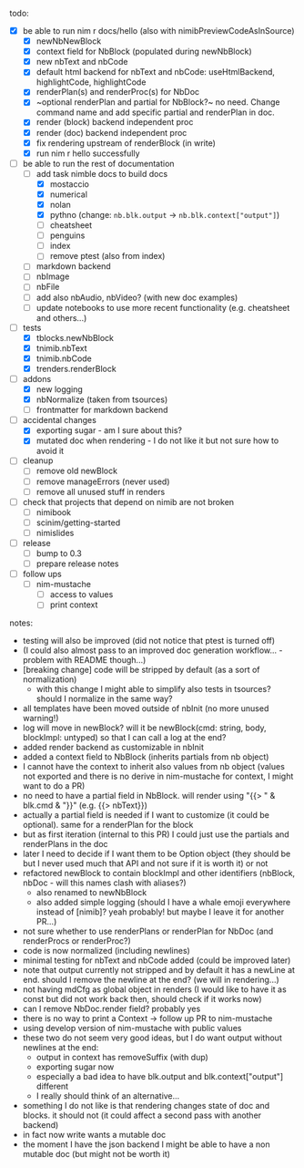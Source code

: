 todo:

- [x] be able to run nim r docs/hello (also with nimibPreviewCodeAsInSource)
  - [x] newNbNewBlock
  - [x] context field for NbBlock (populated during newNbBlock)
  - [x] new nbText and nbCode
  - [x] default html backend for nbText and nbCode: useHtmlBackend, highlightCode, highlightCode
  - [x] renderPlan(s) and renderProc(s) for NbDoc
  - [x] ~optional renderPlan and partial for NbBlock?~ no need. Change command name and add specific partial and renderPlan in doc.
  - [x] render (block) backend independent proc
  - [x] render (doc) backend independent proc
  - [x] fix rendering upstream of renderBlock (in write)
  - [x] run nim r hello successfully
- [ ] be able to run the rest of documentation
  - [ ] add task nimble docs to build docs
    - [x] mostaccio
    - [x] numerical
    - [x] nolan
    - [x] pythno (change: `nb.blk.output` -> `nb.blk.context["output"]`)
    - [ ] cheatsheet
    - [ ] penguins
    - [ ] index
    - [ ] remove ptest (also from index)
  - [ ] markdown backend
  - [ ] nbImage
  - [ ] nbFile
  - [ ] add also nbAudio, nbVideo? (with new doc examples)
  - [ ] update notebooks to use more recent functionality (e.g. cheatsheet and others...)
- [ ] tests
  - [x] tblocks.newNbBlock
  - [x] tnimib.nbText
  - [x] tnimib.nbCode
  - [x] trenders.renderBlock
- [ ] addons
  - [x] new logging
  - [x] nbNormalize (taken from tsources)
  - [ ] frontmatter for markdown backend
- [ ] accidental changes
  - [x] exporting sugar - am I sure about this?
  - [x] mutated doc when rendering - I do not like it but not sure how to avoid it
- [ ] cleanup
  - [ ] remove old newBlock
  - [ ] remove manageErrors (never used)
  - [ ] remove all unused stuff in renders
- [ ] check that projects that depend on nimib are not broken
  - [ ] nimibook
  - [ ] scinim/getting-started
  - [ ] nimislides
- [ ] release
  - [ ] bump to 0.3
  - [ ] prepare release notes
- [ ] follow ups
  - [ ] nim-mustache
    - [ ] access to values
    - [ ] print context

notes:

- testing will also be improved (did not notice that ptest is turned off)
- (I could also almost pass to an improved doc generation workflow... - problem with README though...)
- [breaking change] code will be stripped by default (as a sort of normalization)
  - with this change I might able to simplify also tests in tsources? should I normalize in the same way?
- all templates have been moved outside of nbInit (no more unused warning!)
- log will move in newBlock? will it be newBlock(cmd: string, body, blockImpl: untyped) so that I can call a log at the end?
- added render backend as customizable in nbInit
- added a context field to NbBlock (inherits partials from nb object)
- I cannot have the context to inherit also values from nb object (values not exported and there is no derive in nim-mustache for context, I might want to do a PR)
- no need to have a partial field in NbBlock. will render using "{{> " & blk.cmd & "}}" (e.g. {{> nbText}})
- actually a partial field is needed if I want to customize (it could be optional). same for a renderPlan for the block
- but as first iteration (internal to this PR) I could just use the partials and renderPlans in the doc
- later I need to decide if I want them to be Option object (they should be but I never used much that API and not sure if it is worth it) or not
- refactored newBlock to contain blockImpl and other identifiers (nbBlock, nbDoc - will this names clash with aliases?)
  - also renamed to newNbBlock
  - also added simple logging (should I have a whale emoji everywhere instead of \[nimib\]? yeah probably! but maybe I leave it for another PR...)
- not sure whether to use renderPlans or renderPlan for NbDoc (and renderProcs or renderProc?)
- code is now normalized (including newlines)
- minimal testing for nbText and nbCode added (could be improved later)
- note that output currently not stripped and by default it has a newLine at end. should I remove the newline at the end? (we will in rendering...)
- not having mdCfg as global object in renders (I would like to have it as const but did not work back then, should check if it works now)
- can I remove NbDoc.render field? probably yes
- there is no way to print a Context -> follow up PR to nim-mustache
- using develop version of nim-mustache with public values
- these two do not seem very good ideas, but I do want output without newlines at the end:
  - output in context has removeSuffix (with dup)
  - exporting sugar now
  - especially a bad idea to have blk.output and blk.context["output"] different
  - I really should think of an alternative...
- something I do not like is that rendering changes state of doc and blocks. it should not (it could affect a second pass with another backend)
- in fact now write wants a mutable doc
- the moment I have the json backend I might be able to have a non mutable doc (but might not be worth it)